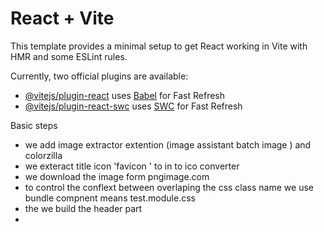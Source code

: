 # React + Vite

This template provides a minimal setup to get React working in Vite with HMR and some ESLint rules.

Currently, two official plugins are available:

- [@vitejs/plugin-react](https://github.com/vitejs/vite-plugin-react/blob/main/packages/plugin-react/README.md) uses [Babel](https://babeljs.io/) for Fast Refresh
- [@vitejs/plugin-react-swc](https://github.com/vitejs/vite-plugin-react-swc) uses [SWC](https://swc.rs/) for Fast Refresh

Basic steps
 - we add image extractor extention (image assistant batch image ) and colorzilla
 - we exteract title icon 'favicon ' to in to ico converter
 - we download the image form pngimage.com
 - to control the conflext between overlaping the css class name we use bundle compnent means test.module.css
 - the we build the header part
 - 
